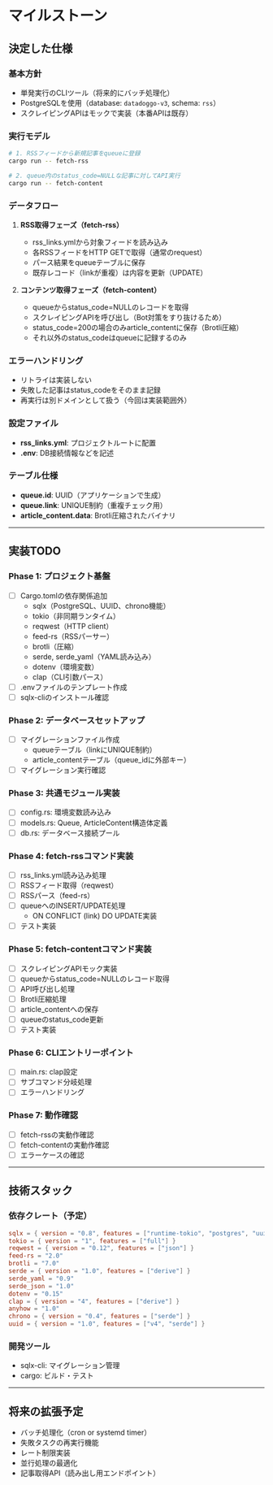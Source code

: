 # マイルストーン

## 決定した仕様

### 基本方針
- 単発実行のCLIツール（将来的にバッチ処理化）
- PostgreSQLを使用（database: `datadoggo-v3`, schema: `rss`）
- スクレイピングAPIはモックで実装（本番APIは既存）

### 実行モデル
```bash
# 1. RSSフィードから新規記事をqueueに登録
cargo run -- fetch-rss

# 2. queue内のstatus_code=NULLな記事に対してAPI実行
cargo run -- fetch-content
```

### データフロー
1. **RSS取得フェーズ（fetch-rss）**
   - rss_links.ymlから対象フィードを読み込み
   - 各RSSフィードをHTTP GETで取得（通常のrequest）
   - パース結果をqueueテーブルに保存
   - 既存レコード（linkが重複）は内容を更新（UPDATE）

2. **コンテンツ取得フェーズ（fetch-content）**
   - queueからstatus_code=NULLのレコードを取得
   - スクレイピングAPIを呼び出し（Bot対策をすり抜けるため）
   - status_code=200の場合のみarticle_contentに保存（Brotli圧縮）
   - それ以外のstatus_codeはqueueに記録するのみ

### エラーハンドリング
- リトライは実装しない
- 失敗した記事はstatus_codeをそのまま記録
- 再実行は別ドメインとして扱う（今回は実装範囲外）

### 設定ファイル
- **rss_links.yml**: プロジェクトルートに配置
- **.env**: DB接続情報などを記述

### テーブル仕様
- **queue.id**: UUID（アプリケーションで生成）
- **queue.link**: UNIQUE制約（重複チェック用）
- **article_content.data**: Brotli圧縮されたバイナリ

---

## 実装TODO

### Phase 1: プロジェクト基盤
- [ ] Cargo.tomlの依存関係追加
  - sqlx（PostgreSQL、UUID、chrono機能）
  - tokio（非同期ランタイム）
  - reqwest（HTTP client）
  - feed-rs（RSSパーサー）
  - brotli（圧縮）
  - serde, serde_yaml（YAML読み込み）
  - dotenv（環境変数）
  - clap（CLI引数パース）
- [ ] .envファイルのテンプレート作成
- [ ] sqlx-cliのインストール確認

### Phase 2: データベースセットアップ
- [ ] マイグレーションファイル作成
  - queueテーブル（linkにUNIQUE制約）
  - article_contentテーブル（queue_idに外部キー）
- [ ] マイグレーション実行確認

### Phase 3: 共通モジュール実装
- [ ] config.rs: 環境変数読み込み
- [ ] models.rs: Queue, ArticleContent構造体定義
- [ ] db.rs: データベース接続プール

### Phase 4: fetch-rssコマンド実装
- [ ] rss_links.yml読み込み処理
- [ ] RSSフィード取得（reqwest）
- [ ] RSSパース（feed-rs）
- [ ] queueへのINSERT/UPDATE処理
  - ON CONFLICT (link) DO UPDATE実装
- [ ] テスト実装

### Phase 5: fetch-contentコマンド実装
- [ ] スクレイピングAPIモック実装
- [ ] queueからstatus_code=NULLのレコード取得
- [ ] API呼び出し処理
- [ ] Brotli圧縮処理
- [ ] article_contentへの保存
- [ ] queueのstatus_code更新
- [ ] テスト実装

### Phase 6: CLIエントリーポイント
- [ ] main.rs: clap設定
- [ ] サブコマンド分岐処理
- [ ] エラーハンドリング

### Phase 7: 動作確認
- [ ] fetch-rssの実動作確認
- [ ] fetch-contentの実動作確認
- [ ] エラーケースの確認

---

## 技術スタック

### 依存クレート（予定）
```toml
sqlx = { version = "0.8", features = ["runtime-tokio", "postgres", "uuid", "chrono"] }
tokio = { version = "1", features = ["full"] }
reqwest = { version = "0.12", features = ["json"] }
feed-rs = "2.0"
brotli = "7.0"
serde = { version = "1.0", features = ["derive"] }
serde_yaml = "0.9"
serde_json = "1.0"
dotenv = "0.15"
clap = { version = "4", features = ["derive"] }
anyhow = "1.0"
chrono = { version = "0.4", features = ["serde"] }
uuid = { version = "1.0", features = ["v4", "serde"] }
```

### 開発ツール
- sqlx-cli: マイグレーション管理
- cargo: ビルド・テスト

---

## 将来の拡張予定
- バッチ処理化（cron or systemd timer）
- 失敗タスクの再実行機能
- レート制限実装
- 並行処理の最適化
- 記事取得API（読み出し用エンドポイント）
